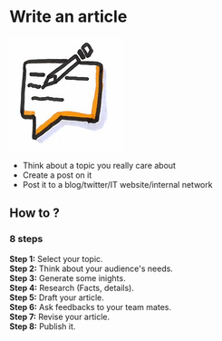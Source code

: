 # Write an article
![Write article](images/write-article.png)  
* Think about a topic you really care about
* Create a post on it
* Post it to a blog/twitter/IT website/internal network

## How to ?
### 8 steps
**Step 1:** Select your topic.  
**Step 2:** Think about your audience's needs.  
**Step 3:** Generate some inights.  
**Step 4:** Research (Facts, details).  
**Step 5:** Draft your article.  
**Step 6:** Ask feedbacks to your team mates.  
**Step 7:** Revise your article.  
**Step 8:** Publish it.  
